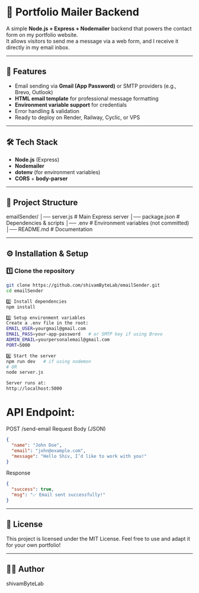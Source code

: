 # 📩 Portfolio Mailer Backend

A simple **Node.js + Express + Nodemailer** backend that powers the contact form on my portfolio website.  
It allows visitors to send me a message via a web form, and I receive it directly in my email inbox.

---

## 🚀 Features
- Email sending via **Gmail (App Password)** or SMTP providers (e.g., Brevo, Outlook)
- **HTML email template** for professional message formatting
- **Environment variable support** for credentials
- Error handling & validation
- Ready to deploy on Render, Railway, Cyclic, or VPS

---

## 🛠️ Tech Stack
- **Node.js** (Express)
- **Nodemailer**
- **dotenv** (for environment variables)
- **CORS** + **body-parser**

---

## 📂 Project Structure

emailSender/
│── server.js # Main Express server
│── package.json # Dependencies & scripts
│── .env # Environment variables (not committed)
│── README.md # Documentation



---

## ⚙️ Installation & Setup

### 1️⃣ Clone the repository
```bash
git clone https://github.com/shivamByteLab/emailSender.git
cd emailSender

2️⃣ Install dependencies
npm install

3️⃣ Setup environment variables
Create a .env file in the root:
EMAIL_USER=yourgmail@gmail.com
EMAIL_PASS=your-app-password   # or SMTP key if using Brevo
ADMIN_EMAIL=yourpersonalemail@gmail.com
PORT=5000

4️⃣ Start the server
npm run dev   # if using nodemon
# OR
node server.js

Server runs at:
http://localhost:5000
```

# API Endpoint:
POST /send-email
Request Body (JSON)

``` json
{
  "name": "John Doe",
  "email": "john@example.com",
  "message": "Hello Shiv, I’d like to work with you!"
}
```

Response
```json
{
  "success": true,
  "msg": "✅ Email sent successfully!"
}
```


---



## 📝 License
  This project is licensed under the MIT License.
  Feel free to use and adapt it for your own portfolio!

----

## 👨‍💻 Author
  shivamByteLab


